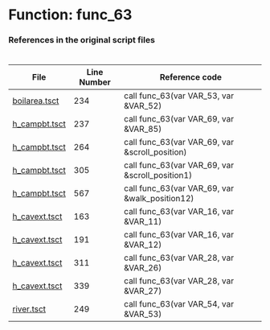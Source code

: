 # Function: func_63
### References in the original script files

#

| File | Line Number | Reference code |
| --- | --- | --- |
| [boilarea.tsct](../../../out/boilarea.tsct#L234) | 234 | call func_63(var VAR_53, var &VAR_52) |
| [h_campbt.tsct](../../../out/h_campbt.tsct#L237) | 237 | call func_63(var VAR_69, var &VAR_85) |
| [h_campbt.tsct](../../../out/h_campbt.tsct#L264) | 264 | call func_63(var VAR_69, var &scroll_position) |
| [h_campbt.tsct](../../../out/h_campbt.tsct#L305) | 305 | call func_63(var VAR_69, var &scroll_position1) |
| [h_campbt.tsct](../../../out/h_campbt.tsct#L567) | 567 | call func_63(var VAR_69, var &walk_position12) |
| [h_cavext.tsct](../../../out/h_cavext.tsct#L163) | 163 | call func_63(var VAR_16, var &VAR_11) |
| [h_cavext.tsct](../../../out/h_cavext.tsct#L191) | 191 | call func_63(var VAR_16, var &VAR_12) |
| [h_cavext.tsct](../../../out/h_cavext.tsct#L311) | 311 | call func_63(var VAR_28, var &VAR_26) |
| [h_cavext.tsct](../../../out/h_cavext.tsct#L339) | 339 | call func_63(var VAR_28, var &VAR_27) |
| [river.tsct](../../../out/river.tsct#L249) | 249 | call func_63(var VAR_54, var &VAR_53) |
